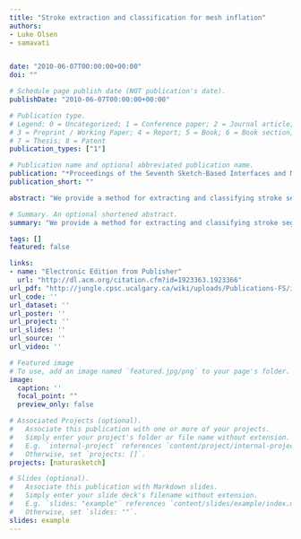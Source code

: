 ```yaml
---
title: "Stroke extraction and classification for mesh inflation"
authors:
- Luke Olsen
- samavati


date: "2010-06-07T00:00:00+00:00"
doi: ""

# Schedule page publish date (NOT publication's date).
publishDate: "2010-06-07T00:00:00+00:00"

# Publication type.
# Legend: 0 = Uncategorized; 1 = Conference paper; 2 = Journal article;
# 3 = Preprint / Working Paper; 4 = Report; 5 = Book; 6 = Book section;
# 7 = Thesis; 8 = Patent
publication_types: ["1"]

# Publication name and optional abbreviated publication name.
publication: "*Proceedings of the Seventh Sketch-Based Interfaces and Modeling Symposium (Eurographics Association)*"
publication_short: ""

abstract: "We provide a method for extracting and classifying stroke segments from a line drawing or sketch with the goal of producing perceptually-valid output in the context of mesh inflation. This is important as processing freehand sketch input is a fundamental task in sketch-based interfaces, yet many systems bypass the problem by forcing simplified, unnatural drawing patterns. Our stroke extraction combines contour tracing with feature-preserving post-processing. The extracted strokes are classified according to the objects and regions in the sketch: object and region boundaries, interior features, and suggestive lines. The outcome of this classification is demonstrated with examples in feature-sensitive mesh inflation."

# Summary. An optional shortened abstract.
summary: "We provide a method for extracting and classifying stroke segments from a line drawing or sketch with the goal of producing perceptually-valid output in the context of mesh inflation. This is important as processing freehand sketch input is a fundamental task in sketch-based interfaces, yet many systems bypass the problem by forcing simplified, unnatural drawing patterns. Our stroke extraction combines contour tracing with feature-preserving post-processing. The extracted strokes are classified ..."

tags: []
featured: false

links:
- name: "Electronic Edition from Publisher"
  url: "http://dl.acm.org/citation.cfm?id=1923363.1923366"
url_pdf: "http://jungle.cpsc.ucalgary.ca/wiki/uploads/Publications-FS/inflation-strokes-sbim2010-olsen.pdf"
url_code: ''
url_dataset: ''
url_poster: ''
url_project: ''
url_slides: ''
url_source: ''
url_video: ''

# Featured image
# To use, add an image named `featured.jpg/png` to your page's folder. 
image:
  caption: ''
  focal_point: ""
  preview_only: false

# Associated Projects (optional).
#   Associate this publication with one or more of your projects.
#   Simply enter your project's folder or file name without extension.
#   E.g. `internal-project` references `content/project/internal-project/index.md`.
#   Otherwise, set `projects: []`.
projects: [naturasketch]

# Slides (optional).
#   Associate this publication with Markdown slides.
#   Simply enter your slide deck's filename without extension.
#   E.g. `slides: "example"` references `content/slides/example/index.md`.
#   Otherwise, set `slides: ""`.
slides: example
---
```

